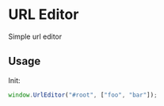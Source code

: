 # URL Editor

Simple url editor

## Usage

Init:

```js
window.UrlEditor("#root", ["foo", "bar"]);
```
